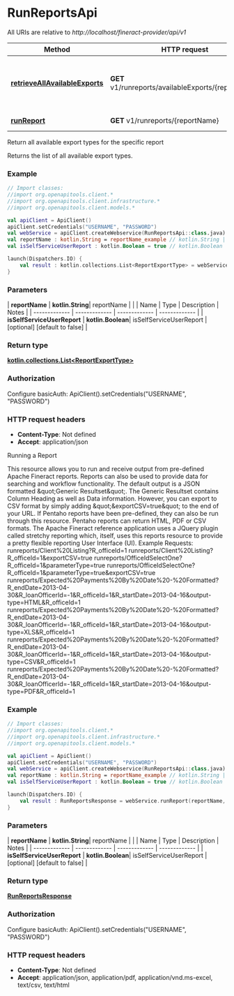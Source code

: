 # RunReportsApi

All URIs are relative to *http://localhost/fineract-provider/api/v1*

| Method | HTTP request | Description |
| ------------- | ------------- | ------------- |
| [**retrieveAllAvailableExports**](RunReportsApi.md#retrieveAllAvailableExports) | **GET** v1/runreports/availableExports/{reportName} | Return all available export types for the specific report |
| [**runReport**](RunReportsApi.md#runReport) | **GET** v1/runreports/{reportName} | Running a Report |



Return all available export types for the specific report

Returns the list of all available export types.

### Example
```kotlin
// Import classes:
//import org.openapitools.client.*
//import org.openapitools.client.infrastructure.*
//import org.openapitools.client.models.*

val apiClient = ApiClient()
apiClient.setCredentials("USERNAME", "PASSWORD")
val webService = apiClient.createWebservice(RunReportsApi::class.java)
val reportName : kotlin.String = reportName_example // kotlin.String | reportName
val isSelfServiceUserReport : kotlin.Boolean = true // kotlin.Boolean | isSelfServiceUserReport

launch(Dispatchers.IO) {
    val result : kotlin.collections.List<ReportExportType> = webService.retrieveAllAvailableExports(reportName, isSelfServiceUserReport)
}
```

### Parameters
| **reportName** | **kotlin.String**| reportName | |
| Name | Type | Description  | Notes |
| ------------- | ------------- | ------------- | ------------- |
| **isSelfServiceUserReport** | **kotlin.Boolean**| isSelfServiceUserReport | [optional] [default to false] |

### Return type

[**kotlin.collections.List&lt;ReportExportType&gt;**](ReportExportType.md)

### Authorization


Configure basicAuth:
    ApiClient().setCredentials("USERNAME", "PASSWORD")

### HTTP request headers

 - **Content-Type**: Not defined
 - **Accept**: application/json


Running a Report

This resource allows you to run and receive output from pre-defined Apache Fineract reports.  Reports can also be used to provide data for searching and workflow functionality.  The default output is a JSON formatted \&quot;Generic Resultset\&quot;. The Generic Resultset contains Column Heading as well as Data information. However, you can export to CSV format by simply adding \&quot;&amp;exportCSV&#x3D;true\&quot; to the end of your URL.  If Pentaho reports have been pre-defined, they can also be run through this resource. Pentaho reports can return HTML, PDF or CSV formats.  The Apache Fineract reference application uses a JQuery plugin called stretchy reporting which, itself, uses this reports resource to provide a pretty flexible reporting User Interface (UI).    Example Requests:  runreports/Client%20Listing?R_officeId&#x3D;1   runreports/Client%20Listing?R_officeId&#x3D;1&amp;exportCSV&#x3D;true   runreports/OfficeIdSelectOne?R_officeId&#x3D;1&amp;parameterType&#x3D;true   runreports/OfficeIdSelectOne?R_officeId&#x3D;1&amp;parameterType&#x3D;true&amp;exportCSV&#x3D;true   runreports/Expected%20Payments%20By%20Date%20-%20Formatted?R_endDate&#x3D;2013-04-30&amp;R_loanOfficerId&#x3D;-1&amp;R_officeId&#x3D;1&amp;R_startDate&#x3D;2013-04-16&amp;output-type&#x3D;HTML&amp;R_officeId&#x3D;1   runreports/Expected%20Payments%20By%20Date%20-%20Formatted?R_endDate&#x3D;2013-04-30&amp;R_loanOfficerId&#x3D;-1&amp;R_officeId&#x3D;1&amp;R_startDate&#x3D;2013-04-16&amp;output-type&#x3D;XLS&amp;R_officeId&#x3D;1   runreports/Expected%20Payments%20By%20Date%20-%20Formatted?R_endDate&#x3D;2013-04-30&amp;R_loanOfficerId&#x3D;-1&amp;R_officeId&#x3D;1&amp;R_startDate&#x3D;2013-04-16&amp;output-type&#x3D;CSV&amp;R_officeId&#x3D;1   runreports/Expected%20Payments%20By%20Date%20-%20Formatted?R_endDate&#x3D;2013-04-30&amp;R_loanOfficerId&#x3D;-1&amp;R_officeId&#x3D;1&amp;R_startDate&#x3D;2013-04-16&amp;output-type&#x3D;PDF&amp;R_officeId&#x3D;1

### Example
```kotlin
// Import classes:
//import org.openapitools.client.*
//import org.openapitools.client.infrastructure.*
//import org.openapitools.client.models.*

val apiClient = ApiClient()
apiClient.setCredentials("USERNAME", "PASSWORD")
val webService = apiClient.createWebservice(RunReportsApi::class.java)
val reportName : kotlin.String = reportName_example // kotlin.String | reportName
val isSelfServiceUserReport : kotlin.Boolean = true // kotlin.Boolean | isSelfServiceUserReport

launch(Dispatchers.IO) {
    val result : RunReportsResponse = webService.runReport(reportName, isSelfServiceUserReport)
}
```

### Parameters
| **reportName** | **kotlin.String**| reportName | |
| Name | Type | Description  | Notes |
| ------------- | ------------- | ------------- | ------------- |
| **isSelfServiceUserReport** | **kotlin.Boolean**| isSelfServiceUserReport | [optional] [default to false] |

### Return type

[**RunReportsResponse**](RunReportsResponse.md)

### Authorization


Configure basicAuth:
    ApiClient().setCredentials("USERNAME", "PASSWORD")

### HTTP request headers

 - **Content-Type**: Not defined
 - **Accept**: application/json, application/pdf, application/vnd.ms-excel, text/csv, text/html

